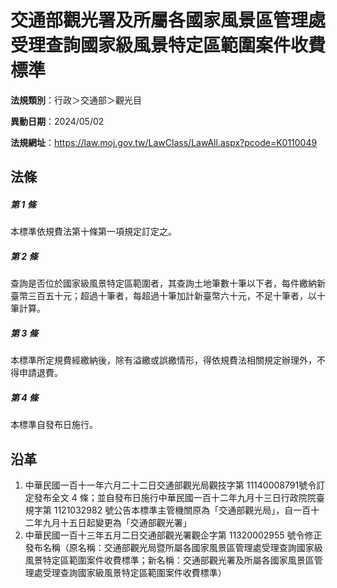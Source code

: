 # 交通部觀光署及所屬各國家風景區管理處受理查詢國家級風景特定區範圍案件收費標準

**法規類別**：行政＞交通部＞觀光目

**異動日期**：2024/05/02  

**法規網址**：https://law.moj.gov.tw/LawClass/LawAll.aspx?pcode=K0110049





## 法條
##### 第 1 條
本標準依規費法第十條第一項規定訂定之。

##### 第 2 條
查詢是否位於國家級風景特定區範圍者，其查詢土地筆數十筆以下者，每件繳納新臺幣三百五十元；超過十筆者，每超過十筆加計新臺幣六十元，不足十筆者，以十筆計算。

##### 第 3 條
本標準所定規費經繳納後，除有溢繳或誤繳情形，得依規費法相關規定辦理外，不得申請退費。

##### 第 4 條
本標準自發布日施行。

## 沿革
1. 中華民國一百十一年六月二十二日交通部觀光局觀技字第 11140008791號令訂定發布全文 4  條；並自發布日施行中華民國一百十二年九月十三日行政院院臺規字第 1121032982 號公告本標準主管機關原為「交通部觀光局」，自一百十二年九月十五日起變更為「交通部觀光署」
1. 中華民國一百十三年五月二日交通部觀光署觀企字第 11320002955  號令修正發布名稱（原名稱：交通部觀光局暨所屬各國家風景區管理處受理查詢國家級風景特定區範圍案件收費標準；新名稱：交通部觀光署及所屬各國家風景區管理處受理查詢國家級風景特定區範圍案件收費標準）

